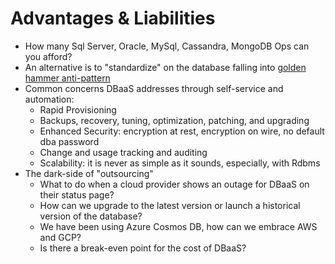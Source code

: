 # Advantages & Liabilities

* How many Sql Server, Oracle, MySql, Cassandra, MongoDB Ops can you afford?
* An alternative is to "standardize" on the database falling into [golden hammer anti-pattern](https://deviq.com/golden-hammer/)
* Common concerns DBaaS addresses through self-service and automation:
  * Rapid Provisioning
  * Backups, recovery, tuning, optimization, patching, and upgrading
  * Enhanced Security: encryption at rest, encryption on wire, no default dba password
  * Change and usage tracking and auditing
  * Scalability: it is never as simple as it sounds, especially, with Rdbms
* The dark-side of "outsourcing"
  * What to do when a cloud provider shows an outage for DBaaS on their status page?
  * How can we upgrade to the latest version or launch a historical version of the database?
  * We have been using Azure Cosmos DB, how can we embrace AWS and GCP?
  * Is there a break-even point for the cost of DBaaS? 

